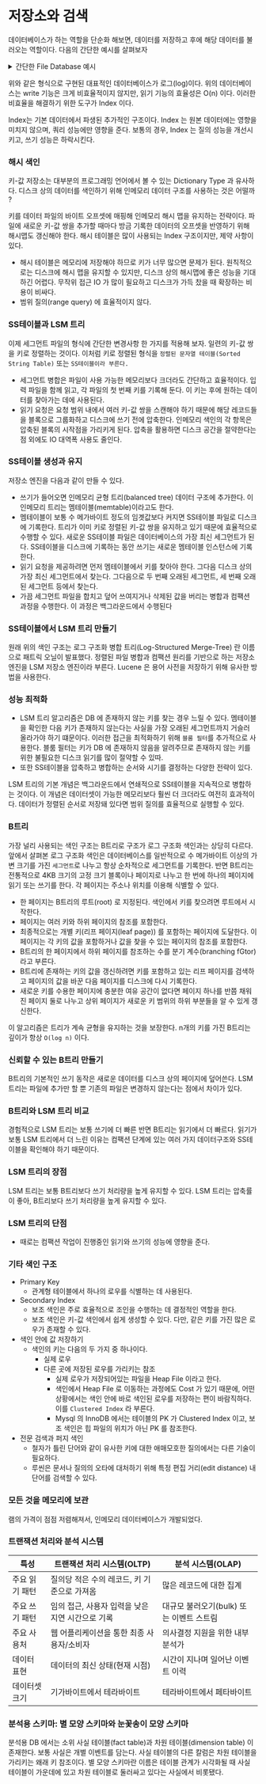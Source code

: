 # 저장소와 검색
데이터베이스가 하는 역할을 단순화 해보면, 데이터를 저장하고 후에 해당 데이터를 불러오는 역할이다. 다음의 간단한 예시를 살펴보자 

<details>
  <summary>간단한 File Database 예시</summary>
  <div markdown="1">

  ```bash
  #!/bin/bash

  db_set() {
    echo "$1,$2" >> database
  }

  db_get() {
    grep "^$1," database | sed -e "s/^$1,//" | tail -n 1
  }
  ```
  </div>
</details>


위와 같은 형식으로 구현된 대표적인 데이터베이스가 로그(log)이다. 위의 데이터베이스는 write 기능은 크게 비효율적이지 않지만, 읽기 기능의 효율성은 O(n) 이다. 이러한 비효율을 해결하기 위한 도구가 Index 이다.

Index는 기본 데이터에서 파생된 추가적인 구조이다. Index 는 원본 데이터에는 영향을 미치지 않으며, 쿼리 성능에만 영향을 준다. 보통의 경우, Index 는 질의 성능을 개선시키고, 쓰기 성능은 하락시킨다.


### 해시 색인
키-값 저장소는 대부분의 프로그래밍 언어에서 볼 수 있는 Dictionary Type 과 유사하다. 디스크 상의 데이터를 색인하기 위해 인메모리 데이터 구조를 사용하는 것은 어떨까 ? 

키를 데이터 파일의 바이트 오프셋에 매핑해 인메모리 해시 맵을 유지하는 전략이다. 파일에 새로운 키-값 쌍을 추가할 때마다 방금 기록한 데이터의 오프셋을 반영하기 위해 해시맵도 갱신해야 한다. 해시 테이블은 많이 사용되는 Index 구조이지만, 제약 사항이 있다.
* 해시 테이블은 메모리에 저장해야 하므로 키가 너무 많으면 문제가 된다. 원칙적으로는 디스크에 해시 맵을 유지할 수 있지만, 디스크 상의 해시맵에 좋은 성능을 기대하긴 어렵다. 무작위 접근 IO 가 많이 필요하고 디스크가 가득 찼을 때 확장하는 비용이 비싸다.
* 범위 질의(range query) 에 효율적이지 않다.

### SS테이블과 LSM 트리 
이제 세그먼트 파일의 형식에 간단한 변경사항 한 가지를 적용해 보자. 일련의 키-값 쌍을 키로 정렬하는 것이다. 이처럼 키로 정렬된 형식을 `정렬된 문자열 테이블(Sorted String Table)` 또는 `SS테이블이라 부른다.`
* 세그먼트 병합은 파일이 사용 가능한 메모리보다 크더라도 간단하고 효율적이다. 입력 파일을 함께 읽고, 각 파일의 첫 번째 키를 기록해 둔다. 이 키는 후에 원하는 데이터를 찾아가는 데에 사용된다. 
* 읽기 요청은 요청 범위 내에서 여러 키-값 쌍을 스캔해야 하기 때문에 해당 레코드들을 블록으로 그룹화하고 디스크에 쓰기 전에 압축한다. 인메모리 색인의 각 항목은 압축된 블록의 시작점을 가리키게 된다. 압축을 활용하면 디스크 공간을 절약한다는 점 외에도 IO 대역폭 사용도 줄인다.

### SS테이블 생성과 유지 
저장소 엔진을 다음과 같이 만들 수 있다.
* 쓰기가 들어오면 인메모리 균형 트리(balanced tree) 데이터 구조에 추가한다. 이 인메모리 트리는 멤테이블(memtable)이라고도 한다.
* 멤테이블이 보통 수 메가바이트 정도의 임곗값보다 커지면 SS테이블 파일로 디스크에 기록한다. 트리가 이미 키로 정렬된 키-값 쌍을 유지하고 있기 때문에 효율적으로 수행할 수 있다. 새로운 SS테이블 파일은 데이터베이스의 가장 최신 세그먼트가 된다. SS테이블을 디스크에 기록하는 동안 쓰기는 새로운 멤테이블 인스턴스에 기록한다.
* 읽기 요청을 제공하려면 먼저 멤테이블에서 키를 찾아야 한다. 그다음 디스크 상의 가장 최신 세그먼트에서 찾는다. 그다음으로 두 번째 오래된 세그먼트, 세 번째 오래된 세그먼트 등에서 찾는다.
* 가끔 세그먼트 파일을 합치고 덮어 쓰여지거나 삭제된 값을 버리는 병합과 컴팩션 과정을 수행한다. 이 과정은 백그라운드에서 수행된다

### SS테이블에서 LSM 트리 만들기 
원래 위의 색인 구조는 로그 구조화 병합 트리(Log-Structured Merge-Tree) 란 이름으로 패트릭 오닐이 발표했다. 정렬된 파일 병합과 컴팩션 원리를 기반으로 하는 저장소 엔진을 LSM 저장소 엔진이라 부른다. Lucene 은 용어 사전을 저장하기 위해 유사한 방법을 사용한다. 


### 성능 최적화 
* LSM 트리 알고리즘은 DB 에 존재하지 않는 키를 찾는 경우 느릴 수 있다. 멤테이블을 확인한 다음 키가 존재하지 않는다는 사실을 가장 오래된 세그먼트까지 거슬러 올라가야 하기 떄문이다. 이러한 접근을 최적화하기 위해 `블룸 필터`를 추가적으로 사용한다.  블룸 필터는 키가 DB 에 존재하지 않음을 알려주므로 존재하지 않는 키를 위한 불필요한 디스크 읽기를 많이 절약할 수 있따. 
* 또한 SS테이블을 압축하고 병합하는 순서와 시기를 결정하는 다양한 전략이 있다. 

LSM 트리의 기본 개념은 백그라운드에서 연쇄적으로 SS테이블을 지속적으로 병합하는 것이다. 이 개념은 데이터셋이 가능한 메모리보다 훨씬 더 크더라도 여전히 효과적이다. 데이터가 정렬된 순서로 저장돼 있다면 범위 질의를 효율적으로 실행할 수 있다.

### B트리
가장 널리 사용되는 색인 구조는 B트리로 구조가 로그 구조화 색인과는 상당히 다르다. 앞에서 살펴본 로그 구조화 색인은 데이터베이스를 일반적으로 수 메가바이트 이상의 가변 크기를 가진 `세그먼트`로 나누고 항상 순차적으로 세그먼트를 기록한다. 반면 B트리는 전통적으로 4KB 크기의 고정 크기 블록이나 페이지로 나누고 한 번에 하나의 페이지에 읽기 또는 쓰기를 한다. 
각 페이지는 주소나 위치를 이용해 식별할 수 있다. 

* 한 페이지는 B트리의 루트(root) 로 지정된다. 색인에서 키를 찾으려면 루트에서 시작한다. 
* 페이지는 여러 키와 하위 페이지의 참조를 포함한다.
* 최종적으로는 개별 키(리프 페이지(leaf page)) 를 포함하는 페이지에 도달한다. 이 페이지는 각 키의 값을 포함하거나 값을 찾을 수 있는 페이지의 참조를 포함한다.
* B트리의 한 페이지에서 하위 페이지를 참조하는 수를 분기 계수(branching fGtor) 라고 부른다.
* B트리에 존재하는 키의 값을 갱신하려면 키를 포함하고 있는 리프 페이지를 검색하고 페이지의 값을 바꾼 다음 페이지를 디스크에 다시 기록한다.
* 새로운 키를 수용한 페이지에 충분한 여유 공간이 없다면 페이지 하나를 반쯤 채워진 페이지 둘로 나누고 상위 페이지가 새로운 키 범위의 하위 부분들을 알 수 있게 갱신한다.

이 알고리즘은 트리가 계속 균형을 유지하는 것을 보장한다. n개의 키를 가진 B트리는 깊이가 항상 `O(log n)` 이다.

### 신뢰할 수 있는 B트리 만들기 
B트리의 기본적인 쓰기 동작은 새로운 데이터를 디스크 상의 페이지에 덮어쓴다. LSM 트리는 파일에 추가만 할 뿐 기존의 파일은 변경하지 않는다는 점에서 차이가 있다. 

### B트리와 LSM 트리 비교 
경험적으로 LSM 트리는 보통 쓰기에 더 빠른 반면 B트리는 읽기에서 더 빠르다. 읽기가 보통 LSM 트리에서 더 느린 이유는 컴팩션 단계에 있는 여러 가지 데이터구조와 SS테이블을 확인해야 하기 때문이다.

### LSM 트리의 장점 
LSM 트리는 보통 B트리보다 쓰기 처리량을 높게 유지할 수 있다. LSM 트리는 압축률이 좋아, B트리보다 쓰기 처리량을 높게 유지할 수 있다. 

### LSM 트리의 단점 
* 때로는 컴팩션 작업이 진행중인 읽기와 쓰기의 성능에 영향을 준다.

### 기타 색인 구조 
* Primary Key
  * 관계형 테이블에서 하나의 로우를 식별하는 데 사용된다.
* Secondary Index 
  * 보조 색인은 주로 효율적으로 조인을 수행하는 데 결정적인 역할을 한다. 
  * 보조 색인은 키-값 색인에서 쉽게 생성할 수 있다. 다만, 같은 키를 가진 많은 로우가 존재할 수 있다. 
* 색인 안에 값 저장하기 
  * 색인의 키는 다음의 두 가지 중 하나이다.
    * 실제 로우
    * 다른 곳에 저장된 로우를 가리키는 참조 
      * 실제 로우가 저장되어있는 파일을 Heap File 이라고 한다. 
      * 색인에서 Heap File 로 이동하는 과정에도 Cost 가 있기 때문에, 어떤 상황에서는 색인 안에 바로 색인된 로우를 저장하는 편이 바람직하다. 이를 `Clustered Index` 라 부른다.
      * Mysql 의 InnoDB 에서는 테이블의 PK 가 Clustered Index 이고, 보조 색인은 힙 파일의 위치가 아닌 PK 를 참조한다. 
* 전문 검색과 퍼지 색인 
  * 철자가 틀린 단어와 같이 유사한 키에 대한 애매모호한 질의에서는 다른 기술이 필요하다.
  * 루씬은 문서나 질의의 오타에 대처하기 위해 특정 편집 거리(edit distance) 내 단어를 검색할 수 있다.

### 모든 것을 메모리에 보관 
램의 가격이 점점 저렴해져서, 인메모리 데이터베이스가 개발되었다. 

### 트랜잭션 처리와 분석 시스템 
| 특성  | 트랜잭션 처리 시스템(OLTP)  | 분석 시스템(OLAP) |
|---|---|---|
| 주요 읽기 패턴  | 질의당 적은 수의 레코드, 키 기준으로 가져옴  |  많은 레코드에 대한 집계 |
| 주요 쓰기 패턴  | 임의 접근, 사용자 입력을 낮은 지연 시간으로 기록  | 대규모 불러오기(bulk) 또는 이벤트 스트림  |
| 주요 사용처  | 웹 어플리케이션을 통한 최종 사용자/소비자  | 의사결정 지원을 위한 내부 분석가  |
| 데이터 표현  | 데이터의 최신 상태(현재 시점)  |  시간이 지나며 일어난 이벤트 이력 |
| 데이터셋 크기  | 기가바이트에서 테라바이트  | 테라바이트에서 페타바이트  |


### 분석용 스키마: 별 모양 스키마와 눈꽃송이 모양 스키마
분석용 DB 에서는 소위 사실 테이블(fact table)과 차원 테이블(dimension table) 이 존재한다. 보통 사실은 개별 이벤트를 담는다. 사실 테이블의 다른 칼럼은 차원 테이블을 가리키는 왜래 키 참조이다. 별 모양 스키마란 이름은 테이블 관계가 시각화될 때 사실 테이블이 가운데에 있고 차원 테이블로 둘러싸고 있다는 사실에서 비롯됐다.
